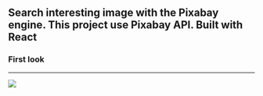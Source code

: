 ## Search interesting image with the Pixabay engine. This project use Pixabay API. Built with React

### First look
___
<img src="githubSrc/Seach-Image-Pixabay-API.png">
